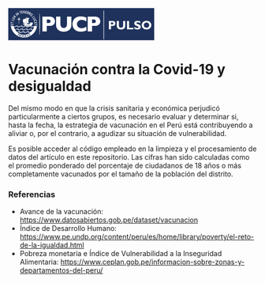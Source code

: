<img src="sello_azul.jpg">

# Vacunación contra la Covid-19 y desigualdad

Del mismo modo en que la crisis sanitaria y económica perjudicó particularmente a ciertos grupos, es necesario evaluar y determinar si, hasta la fecha, la estrategia de vacunación en el Perú está contribuyendo a aliviar o, por el contrario, a agudizar su situación de vulnerabilidad. 

Es posible acceder al código empleado en la limpieza y el procesamiento de datos del artículo en este repositorio. Las cifras han sido calculadas como el promedio ponderado del porcentaje de ciudadanos de 18 años o más completamente vacunados por el tamaño de la población del distrito. 

### **Referencias**

* Avance de la vacunación: https://www.datosabiertos.gob.pe/dataset/vacunacion
* Índice de Desarrollo Humano: https://www.pe.undp.org/content/peru/es/home/library/poverty/el-reto-de-la-igualdad.html
* Pobreza monetaria e Índice de Vulnerabilidad a la Inseguridad Alimentaria: https://www.ceplan.gob.pe/informacion-sobre-zonas-y-departamentos-del-peru/
